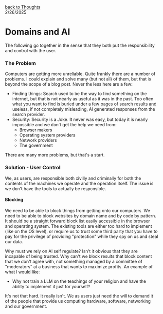 [back to Thoughts](https://github.com/Marking-Time/Thoughts/tree/main)  
2/26/2025
# Domains and AI  
The following go together in the sense that they both put the responsibility and control with the user.  

### The Problem
Computers are getting more unreliable.  Quite frankly there are a number of problems. I could explain and solve many (but not all) of them, but that is beyond the scope of a blog post. Never the less here are a few:
- Finding things: Search used to be the way to find something on the internet, but that is not nearly as useful as it was in the past. Too often what you want to find is buried under a few pages of search results and useless, if not completely misleading, AI generated responses from the search provider. 
- Security: Security is a Joke. It never was easy, but today it is nearly impossible and we don't get the help we need from:
	- Browser makers
	- Operating system providers
	- Network providers
	- The government

There are many more problems, but that's a start.
### Solution - User Control
We, as users, are responsible both civilly and criminally for both the contents of the machines we operate and the operation itself. The issue is we don't have the tools to actually be responsible.  

#### Blocking
We need to be able to block things from getting onto our computers.  We need to be able to block websites by domain name and by code by pattern.  It should be a straight forward block list easily accessible in the browser and operating system. The existing tools are either too hard to implement (like on the OS level), or require us to trust some third party that you have to pay for the privilege of providing "protection" while they spy on us and steal our data.  

Why must we rely on AI self regulate? Isn't it obvious that they are incapable of being trusted. Why can't we block results that block content that we don't agree with, not something managed by a committee of "moderators" at a business that wants to maximize profits. An example of what I would like:
-  Why not train a LLM on the teachings of your religion and have the ability to implement it just for yourself?

It's not that hard.  It really isn't. We as users just need the will to demand it of the people that provide us computing hardware, software, networking and our government.

